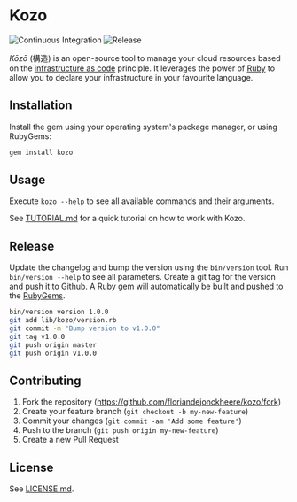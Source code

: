 # Kozo

![Continuous Integration](https://github.com/floriandejonckheere/kozo/workflows/Continuous%20Integration/badge.svg)
![Release](https://img.shields.io/github/v/release/floriandejonckheere/kozo?label=Latest%20release)

_Kōzō_ (構造) is an open-source tool to manage your cloud resources based on the [infrastructure as code](https://en.wikipedia.org/wiki/Infrastructure_as_code) principle.
It leverages the power of [Ruby](https://www.ruby-lang.org/en/) to allow you to declare your infrastructure in your favourite language.

## Installation

Install the gem using your operating system's package manager, or using RubyGems:

```sh
gem install kozo
```

## Usage

Execute `kozo --help` to see all available commands and their arguments.

See [TUTORIAL.md](TUTORIAL.md) for a quick tutorial on how to work with Kozo.

## Release

Update the changelog and bump the version using the `bin/version` tool.
Run `bin/version --help` to see all parameters.
Create a git tag for the version and push it to Github.
A Ruby gem will automatically be built and pushed to the [RubyGems](https://www.rubygems.org/).

```sh
bin/version version 1.0.0
git add lib/kozo/version.rb
git commit -m "Bump version to v1.0.0"
git tag v1.0.0
git push origin master
git push origin v1.0.0
```

## Contributing

1. Fork the repository (<https://github.com/floriandejonckheere/kozo/fork>)
2. Create your feature branch (`git checkout -b my-new-feature`)
3. Commit your changes (`git commit -am 'Add some feature'`)
4. Push to the branch (`git push origin my-new-feature`)
5. Create a new Pull Request

## License

See [LICENSE.md](LICENSE.md).
